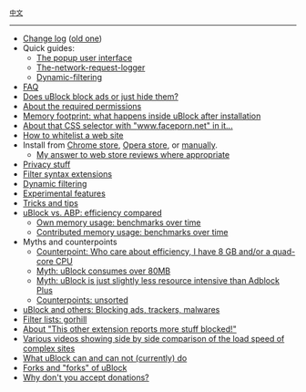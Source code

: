 <sup>[中文](https://github.com/fang5566/uBlock/wiki/Home)</sup>

***

- [Change log](https://github.com/gorhill/uBlock/releases) ([old one](https://github.com/gorhill/uBlock/wiki/Change-log))
- Quick guides:
    - [The popup user interface](https://github.com/gorhill/uBlock/wiki/Quick-guide:-popup-user-interface)
    - [The-network-request-logger](https://github.com/gorhill/uBlock/wiki/The-network-request-logger)
    - [Dynamic-filtering](https://github.com/gorhill/uBlock/wiki/Dynamic-filtering:-quick-guide)
- [FAQ](https://github.com/gorhill/uBlock/wiki/FAQ)
- [Does uBlock block ads or just hide them?](https://github.com/gorhill/uBlock/wiki/Does-uBlock-block-ads-or-just-hide-them%3F)
- [About the required permissions](https://github.com/gorhill/uBlock/wiki/About-the-required-permissions)
- [Memory footprint: what happens inside uBlock after installation](https://github.com/gorhill/uBlock/wiki/Memory-footprint:-what-happens-inside-uBlock-after-installation)
- [About that CSS selector with "www.faceporn.net" in it...](https://github.com/gorhill/uBlock/wiki/About-that-CSS-selector-with-%22www.faceporn.net%22-in-it...)
- [How to whitelist a web site](https://github.com/gorhill/uBlock/wiki/How-to-whitelist-a-web-site)
- Install from [Chrome store](https://chrome.google.com/webstore/detail/%C2%B5block/cjpalhdlnbpafiamejdnhcphjbkeiagm), [Opera store](https://addons.opera.com/en-gb/extensions/details/ublock/), or [manually](https://github.com/gorhill/uBlock/tree/master/dist#install).
    - [My answer to web store reviews where appropriate](https://github.com/gorhill/uBlock/wiki/My-answer-to-web-store-reviews-where-appropriate)
- [Privacy stuff](https://github.com/gorhill/uBlock/wiki/Privacy-stuff)
- [Filter syntax extensions](https://github.com/gorhill/uBlock/wiki/Filter-syntax-extensions)
- [Dynamic filtering](https://github.com/gorhill/uBlock/wiki/Dynamic-filtering)
- [Experimental features](https://github.com/gorhill/uBlock/wiki/Experimental-features)
- [Tricks and tips](https://github.com/gorhill/uBlock/wiki/Tricks-and-tips)
- [uBlock vs. ABP: efficiency compared](https://github.com/gorhill/uBlock/wiki/uBlock-vs.-ABP:-efficiency-compared)
    - [Own memory usage: benchmarks over time](https://github.com/gorhill/uBlock/wiki/Own-memory-usage:-benchmarks-over-time)
    - [Contributed memory usage: benchmarks over time](https://github.com/gorhill/uBlock/wiki/Contributed-memory-usage:-benchmarks-over-time)
- Myths and counterpoints
    - [Counterpoint: Who care about efficiency, I have 8 GB and/or a quad-core CPU](https://github.com/gorhill/uBlock/wiki/Who-cares-about-efficiency,-I-have-8-GB-and%7Cor-a-quad-core-CPU)
    - [Myth: uBlock consumes over 80MB](https://github.com/gorhill/uBlock/wiki/Myth:-uBlock-consumes-over-80MB)
    - [Myth: uBlock is just slightly less resource intensive than Adblock Plus](https://github.com/gorhill/uBlock/wiki/Myth:-uBlock-is-just-slightly-less-resource-intensive-than-Adblock-Plus)
    - [Counterpoints: unsorted](https://github.com/gorhill/uBlock/wiki/Counterarguments)
- [uBlock and others: Blocking ads, trackers, malwares](https://github.com/gorhill/uBlock/wiki/uBlock-and-others:-Blocking-ads,-trackers,-malwares)
- [Filter lists: gorhill](https://github.com/gorhill/uBlock/wiki/Filter-lists:-gorhill)
- [About "This other extension reports more stuff blocked!"](https://github.com/gorhill/uBlock/wiki/About-%22This-other-extension-reports-more-stuff-blocked!%22)
- [Various videos showing side by side comparison of the load speed of complex sites](https://github.com/gorhill/uBlock/wiki/Various-videos-showing-side-by-side-comparison-of-the-load-speed-of-complex-sites)
- [What uBlock can and can not (currently) do](https://github.com/gorhill/uBlock/wiki/What-uBlock-can-and-can-not-(currently)-do)
- [Forks and "forks" of uBlock](https://github.com/gorhill/uBlock/wiki/Forks-and-%22forks%22-of-uBlock)
- [Why don't you accept donations?](https://github.com/gorhill/uBlock/wiki/Why-don't-you-accept-donations%3F)